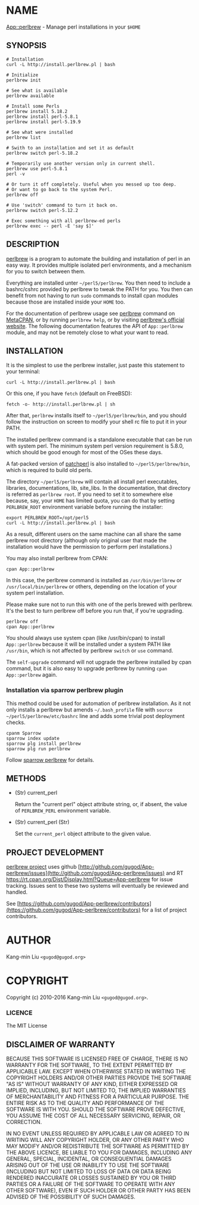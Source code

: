 # NAME

[App::perlbrew](https://metacpan.org/pod/App::perlbrew) - Manage perl installations in your `$HOME`

## SYNOPSIS

    # Installation
    curl -L http://install.perlbrew.pl | bash

    # Initialize
    perlbrew init

    # See what is available
    perlbrew available

    # Install some Perls
    perlbrew install 5.18.2
    perlbrew install perl-5.8.1
    perlbrew install perl-5.19.9

    # See what were installed
    perlbrew list

    # Swith to an installation and set it as default
    perlbrew switch perl-5.18.2

    # Temporarily use another version only in current shell.
    perlbrew use perl-5.8.1
    perl -v

    # Or turn it off completely. Useful when you messed up too deep.
    # Or want to go back to the system Perl.
    perlbrew off

    # Use 'switch' command to turn it back on.
    perlbrew switch perl-5.12.2

    # Exec something with all perlbrew-ed perls
    perlbrew exec -- perl -E 'say $]'

## DESCRIPTION

[perlbrew](https://metacpan.org/pod/perlbrew) is a program to automate the building and installation of perl in an
easy way. It provides multiple isolated perl environments, and a mechanism
for you to switch between them.

Everything are installed unter `~/perl5/perlbrew`. You then need to include a
bashrc/cshrc provided by perlbrew to tweak the PATH for you. You then can
benefit from not having to run `sudo` commands to install
cpan modules because those are installed inside your `HOME` too.

For the documentation of perlbrew usage see [perlbrew](https://metacpan.org/pod/perlbrew) command
on [MetaCPAN](https://metacpan.org/), or by running `perlbrew help`,
or by visiting [perlbrew's official website](http://perlbrew.pl/). The following documentation
features the API of `App::perlbrew` module, and may not be remotely
close to what your want to read.

## INSTALLATION

It is the simplest to use the perlbrew installer, just paste this statement to
your terminal:

    curl -L http://install.perlbrew.pl | bash

Or this one, if you have `fetch` (default on FreeBSD):

    fetch -o- http://install.perlbrew.pl | sh

After that, `perlbrew` installs itself to `~/perl5/perlbrew/bin`, and you
should follow the instruction on screen to modify your shell rc file to put it
in your PATH.

The installed perlbrew command is a standalone executable that can be run with
system perl. The minimum system perl version requirement is 5.8.0, which should
be good enough for most of the OSes these days.

A fat-packed version of [patchperl](https://metacpan.org/pod/patchperl) is also installed to
`~/perl5/perlbrew/bin`, which is required to build old perls.

The directory `~/perl5/perlbrew` will contain all install perl executables,
libraries, documentations, lib, site\_libs. In the documentation, that directory
is referred as `perlbrew root`. If you need to set it to somewhere else because,
say, your `HOME` has limited quota, you can do that by setting `PERLBREW_ROOT`
environment variable before running the installer:

    export PERLBREW_ROOT=/opt/perl5
    curl -L http://install.perlbrew.pl | bash

As a result, different users on the same machine can all share the same perlbrew
root directory (although only original user that made the installation would
have the permission to perform perl installations.)

You may also install perlbrew from CPAN:

    cpan App::perlbrew

In this case, the perlbrew command is installed as `/usr/bin/perlbrew` or
`/usr/local/bin/perlbrew` or others, depending on the location of your system
perl installation.

Please make sure not to run this with one of the perls brewed with
perlbrew. It's the best to turn perlbrew off before you run that, if you're
upgrading.

    perlbrew off
    cpan App::perlbrew

You should always use system cpan (like /usr/bin/cpan) to install
`App::perlbrew` because it will be installed under a system PATH like
`/usr/bin`, which is not affected by perlbrew `switch` or `use` command.

The `self-upgrade` command will not upgrade the perlbrew installed by cpan
command, but it is also easy to upgrade perlbrew by running `cpan App::perlbrew`
again.

### Installation via sparrow perlbrew plugin

This method could be used for automation of perlbrew installation. 
As it not only installs a perlbrew but amends `~/.bash_profile` file with `source ~/perl5/perlbrew/etc/bashrc` line
and adds some trivial post deployment checks.

    cpanm Sparrow
    sparrow index update
    sparrow plg install perlbrew
    sparrow plg run perlbrew

Follow [sparrow perlbrew](https://sparrowhub.org/info/perlbrew) for details.

## METHODS

- (Str) current\_perl

    Return the "current perl" object attribute string, or, if absent, the value of
    `PERLBREW_PERL` environment variable.

- (Str) current\_perl (Str)

    Set the `current_perl` object attribute to the given value.

## PROJECT DEVELOPMENT

[perlbrew project](http://perlbrew.pl/) uses github
[http://github.com/gugod/App-perlbrew/issues](http://github.com/gugod/App-perlbrew/issues) and RT
<https://rt.cpan.org/Dist/Display.html?Queue=App-perlbrew> for issue
tracking. Issues sent to these two systems will eventually be reviewed
and handled.

See [https://github.com/gugod/App-perlbrew/contributors](https://github.com/gugod/App-perlbrew/contributors) for a list
of project contributors.

# AUTHOR

Kang-min Liu  `<gugod@gugod.org>`

# COPYRIGHT

Copyright (c) 2010-2016 Kang-min Liu `<gugod@gugod.org>`.

### LICENCE

The MIT License

## DISCLAIMER OF WARRANTY

BECAUSE THIS SOFTWARE IS LICENSED FREE OF CHARGE, THERE IS NO WARRANTY
FOR THE SOFTWARE, TO THE EXTENT PERMITTED BY APPLICABLE LAW. EXCEPT WHEN
OTHERWISE STATED IN WRITING THE COPYRIGHT HOLDERS AND/OR OTHER PARTIES
PROVIDE THE SOFTWARE "AS IS" WITHOUT WARRANTY OF ANY KIND, EITHER
EXPRESSED OR IMPLIED, INCLUDING, BUT NOT LIMITED TO, THE IMPLIED
WARRANTIES OF MERCHANTABILITY AND FITNESS FOR A PARTICULAR PURPOSE. THE
ENTIRE RISK AS TO THE QUALITY AND PERFORMANCE OF THE SOFTWARE IS WITH
YOU. SHOULD THE SOFTWARE PROVE DEFECTIVE, YOU ASSUME THE COST OF ALL
NECESSARY SERVICING, REPAIR, OR CORRECTION.

IN NO EVENT UNLESS REQUIRED BY APPLICABLE LAW OR AGREED TO IN WRITING
WILL ANY COPYRIGHT HOLDER, OR ANY OTHER PARTY WHO MAY MODIFY AND/OR
REDISTRIBUTE THE SOFTWARE AS PERMITTED BY THE ABOVE LICENCE, BE
LIABLE TO YOU FOR DAMAGES, INCLUDING ANY GENERAL, SPECIAL, INCIDENTAL,
OR CONSEQUENTIAL DAMAGES ARISING OUT OF THE USE OR INABILITY TO USE
THE SOFTWARE (INCLUDING BUT NOT LIMITED TO LOSS OF DATA OR DATA BEING
RENDERED INACCURATE OR LOSSES SUSTAINED BY YOU OR THIRD PARTIES OR A
FAILURE OF THE SOFTWARE TO OPERATE WITH ANY OTHER SOFTWARE), EVEN IF
SUCH HOLDER OR OTHER PARTY HAS BEEN ADVISED OF THE POSSIBILITY OF
SUCH DAMAGES.

